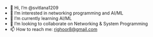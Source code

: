 - 👋 Hi, I’m @svitlana1209
- 👀 I’m interested in networking programming and AI/ML
- 🌱 I’m currently learning AI/ML
- 💞️ I’m looking to collaborate on Networking & System Programming
- 📫 How to reach me: righoor8@gmail.com

<!---
svitlana1209/svitlana1209 is a ✨ special ✨ repository because its `README.md` (this file) appears on your GitHub profile.
You can click the Preview link to take a look at your changes.
--->
